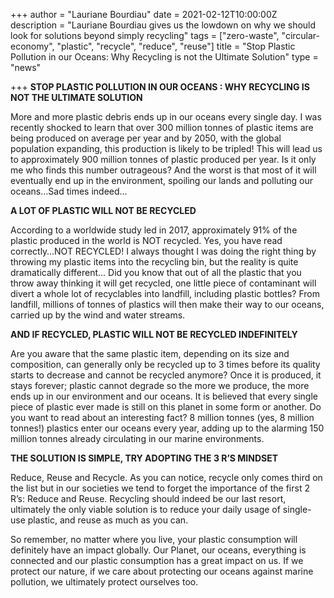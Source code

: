 +++
author = "Lauriane Bourdiau"
date = 2021-02-12T10:00:00Z
description = "Lauriane Bourdiau gives us the lowdown on why we should look for solutions beyond simply recycling"
tags = ["zero-waste", "circular-economy", "plastic", "recycle", "reduce", "reuse"]
title = "Stop Plastic Pollution in our Oceans: Why Recycling is not the Ultimate Solution"
type = "news"

+++
**STOP PLASTIC POLLUTION IN OUR OCEANS : WHY RECYCLING IS NOT THE ULTIMATE SOLUTION**

More and more plastic debris ends up in our oceans every single day. I was recently shocked to learn that over 300 million tonnes of plastic items are being produced on average per year and by 2050, with the global population expanding, this production is likely to be tripled! This will lead us to approximately 900 million tonnes of plastic produced per year. Is it only me who finds this number outrageous? And the worst is that most of it will eventually end up in the environment, spoiling our lands and polluting our oceans…Sad times indeed…

**A LOT OF PLASTIC WILL NOT BE RECYCLED**

According to a worldwide study led in 2017, approximately 91% of the plastic produced in the world is NOT recycled. Yes, you have read correctly…NOT RECYCLED! I always thought I was doing the right thing by throwing my plastic items into the recycling bin, but the reality is quite dramatically different... Did you know that out of all the plastic that you throw away thinking it will get recycled, one little piece of contaminant will divert a whole lot of recyclables into landfill, including plastic bottles? From landfill, millions of tonnes of plastics will then make their way to our oceans, carried up by the wind and water streams.

**AND IF RECYCLED, PLASTIC WILL NOT BE RECYCLED INDEFINITELY**

Are you aware that the same plastic item, depending on its size and composition, can generally only be recycled up to 3 times before its quality starts to decrease and cannot be recycled anymore? Once it is produced, it stays forever; plastic cannot degrade so the more we produce, the more ends up in our environment and our oceans. It is believed that every single piece of plastic ever made is still on this planet in some form or another. Do you want to read about an interesting fact? 8 million tonnes (yes, 8 million tonnes!) plastics enter our oceans every year, adding up to the alarming 150 million tonnes already circulating in our marine environments.

**THE SOLUTION IS SIMPLE, TRY ADOPTING THE 3 R’S MINDSET**

Reduce, Reuse and Recycle. As you can notice, recycle only comes third on the list but in our societies we tend to forget the importance of the first 2 R’s: Reduce and Reuse. Recycling should indeed be our last resort, ultimately the only viable solution is to reduce your daily usage of single-use plastic, and reuse as much as you can.

So remember, no matter where you live, your plastic consumption will definitely have an impact globally. Our Planet, our oceans, everything is connected and our plastic consumption has a great impact on us. If we protect our nature, if we care about protecting our oceans against marine pollution, we ultimately protect ourselves too.